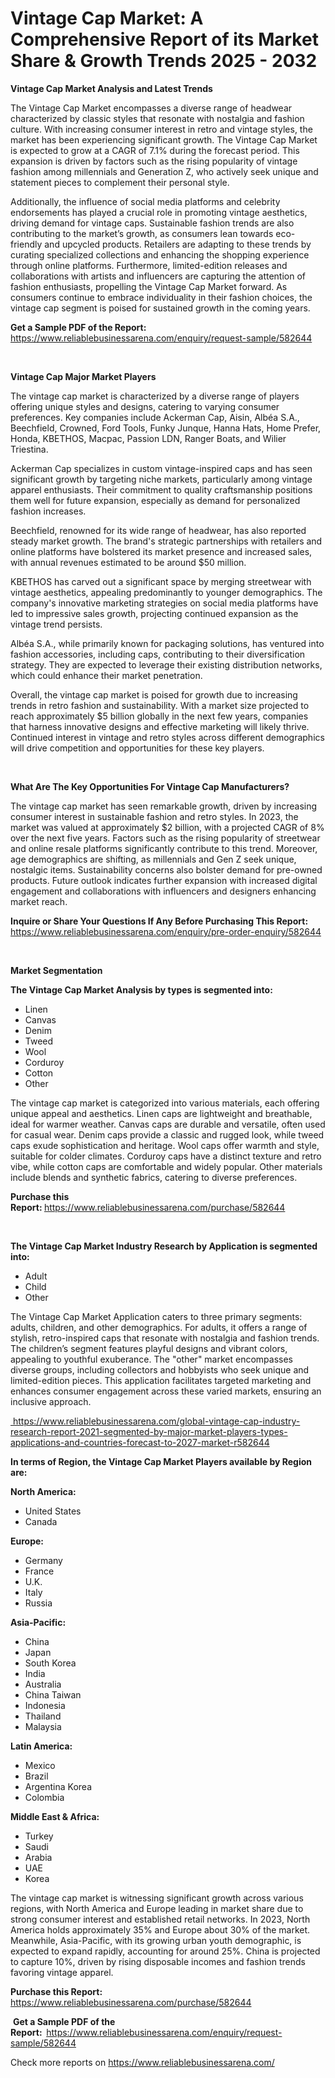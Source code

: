 <p><h1>Vintage Cap Market: A Comprehensive Report of its Market Share & Growth Trends 2025 - 2032</h1></p><p><strong>Vintage Cap Market Analysis and Latest Trends</strong></p>
<p><p>The Vintage Cap Market encompasses a diverse range of headwear characterized by classic styles that resonate with nostalgia and fashion culture. With increasing consumer interest in retro and vintage styles, the market has been experiencing significant growth. The Vintage Cap Market is expected to grow at a CAGR of 7.1% during the forecast period. This expansion is driven by factors such as the rising popularity of vintage fashion among millennials and Generation Z, who actively seek unique and statement pieces to complement their personal style.</p><p>Additionally, the influence of social media platforms and celebrity endorsements has played a crucial role in promoting vintage aesthetics, driving demand for vintage caps. Sustainable fashion trends are also contributing to the market’s growth, as consumers lean towards eco-friendly and upcycled products. Retailers are adapting to these trends by curating specialized collections and enhancing the shopping experience through online platforms. Furthermore, limited-edition releases and collaborations with artists and influencers are capturing the attention of fashion enthusiasts, propelling the Vintage Cap Market forward. As consumers continue to embrace individuality in their fashion choices, the vintage cap segment is poised for sustained growth in the coming years.</p></p>
<p><strong>Get a Sample PDF of the Report:&nbsp;</strong> <a href="https://www.reliablebusinessarena.com/enquiry/request-sample/582644?utm_campaign=2198&utm_medium=2&utm_source=Github&utm_content=ia&utm_term=23032025&utm_id=vintage-cap">https://www.reliablebusinessarena.com/enquiry/request-sample/582644</a></p>
<p>&nbsp;</p>
<p><strong>Vintage Cap Major Market Players</strong></p>
<p><p>The vintage cap market is characterized by a diverse range of players offering unique styles and designs, catering to varying consumer preferences. Key companies include Ackerman Cap, Aisin, Albéa S.A., Beechfield, Crowned, Ford Tools, Funky Junque, Hanna Hats, Home Prefer, Honda, KBETHOS, Macpac, Passion LDN, Ranger Boats, and Wilier Triestina. </p><p>Ackerman Cap specializes in custom vintage-inspired caps and has seen significant growth by targeting niche markets, particularly among vintage apparel enthusiasts. Their commitment to quality craftsmanship positions them well for future expansion, especially as demand for personalized fashion increases.</p><p>Beechfield, renowned for its wide range of headwear, has also reported steady market growth. The brand's strategic partnerships with retailers and online platforms have bolstered its market presence and increased sales, with annual revenues estimated to be around $50 million.</p><p>KBETHOS has carved out a significant space by merging streetwear with vintage aesthetics, appealing predominantly to younger demographics. The company's innovative marketing strategies on social media platforms have led to impressive sales growth, projecting continued expansion as the vintage trend persists.</p><p>Albéa S.A., while primarily known for packaging solutions, has ventured into fashion accessories, including caps, contributing to their diversification strategy. They are expected to leverage their existing distribution networks, which could enhance their market penetration.</p><p>Overall, the vintage cap market is poised for growth due to increasing trends in retro fashion and sustainability. With a market size projected to reach approximately $5 billion globally in the next few years, companies that harness innovative designs and effective marketing will likely thrive. Continued interest in vintage and retro styles across different demographics will drive competition and opportunities for these key players.</p></p>
<p>&nbsp;</p>
<p><strong>What Are The Key Opportunities For Vintage Cap Manufacturers?</strong></p>
<p><p>The vintage cap market has seen remarkable growth, driven by increasing consumer interest in sustainable fashion and retro styles. In 2023, the market was valued at approximately $2 billion, with a projected CAGR of 8% over the next five years. Factors such as the rising popularity of streetwear and online resale platforms significantly contribute to this trend. Moreover, age demographics are shifting, as millennials and Gen Z seek unique, nostalgic items. Sustainability concerns also bolster demand for pre-owned products. Future outlook indicates further expansion with increased digital engagement and collaborations with influencers and designers enhancing market reach.</p></p>
<p><strong>Inquire or Share Your Questions If Any Before Purchasing This Report:</strong> <a href="https://www.reliablebusinessarena.com/enquiry/pre-order-enquiry/582644?utm_campaign=2198&utm_medium=2&utm_source=Github&utm_content=ia&utm_term=23032025&utm_id=vintage-cap">https://www.reliablebusinessarena.com/enquiry/pre-order-enquiry/582644</a></p>
<p>&nbsp;</p>
<p><strong>Market Segmentation</strong></p>
<p><strong>The Vintage Cap Market Analysis by types is segmented into:</strong></p>
<p><ul><li>Linen</li><li>Canvas</li><li>Denim</li><li>Tweed</li><li>Wool</li><li>Corduroy</li><li>Cotton</li><li>Other</li></ul></p>
<p><p>The vintage cap market is categorized into various materials, each offering unique appeal and aesthetics. Linen caps are lightweight and breathable, ideal for warmer weather. Canvas caps are durable and versatile, often used for casual wear. Denim caps provide a classic and rugged look, while tweed caps exude sophistication and heritage. Wool caps offer warmth and style, suitable for colder climates. Corduroy caps have a distinct texture and retro vibe, while cotton caps are comfortable and widely popular. Other materials include blends and synthetic fabrics, catering to diverse preferences.</p></p>
<p><strong>Purchase this Report:&nbsp;</strong><a href="https://www.reliablebusinessarena.com/purchase/582644?utm_campaign=2198&utm_medium=2&utm_source=Github&utm_content=ia&utm_term=23032025&utm_id=vintage-cap">https://www.reliablebusinessarena.com/purchase/582644</a></p>
<p>&nbsp;</p>
<p><strong>The Vintage Cap Market Industry Research by Application is segmented into:</strong></p>
<p><ul><li>Adult</li><li>Child</li><li>Other</li></ul></p>
<p><p>The Vintage Cap Market Application caters to three primary segments: adults, children, and other demographics. For adults, it offers a range of stylish, retro-inspired caps that resonate with nostalgia and fashion trends. The children’s segment features playful designs and vibrant colors, appealing to youthful exuberance. The "other" market encompasses diverse groups, including collectors and hobbyists who seek unique and limited-edition pieces. This application facilitates targeted marketing and enhances consumer engagement across these varied markets, ensuring an inclusive approach.</p></p>
<p><a href="https://www.reliablebusinessarena.com/global-vintage-cap-industry-research-report-2021-segmented-by-major-market-players-types-applications-and-countries-forecast-to-2027-market-r582644?utm_campaign=2198&utm_medium=2&utm_source=Github&utm_content=ia&utm_term=23032025&utm_id=vintage-cap">&nbsp;https://www.reliablebusinessarena.com/global-vintage-cap-industry-research-report-2021-segmented-by-major-market-players-types-applications-and-countries-forecast-to-2027-market-r582644</a></p>
<p><strong>In terms of Region, the Vintage Cap Market Players available by Region are:</strong></p>
<p>
    <p> <strong> North America: </strong>
        <ul>
            <li>United States</li>
            <li>Canada</li>
        </ul>
        </p> 
    <p> <strong> Europe: </strong>
        <ul>
            <li>Germany</li>
            <li>France</li>
            <li>U.K.</li>
            <li>Italy</li>
            <li>Russia</li>
        </ul>
        </p> 
    <p> <strong> Asia-Pacific: </strong>
        <ul>
            <li>China</li>
            <li>Japan</li>
            <li>South Korea</li>
            <li>India</li>
            <li>Australia</li>
            <li>China Taiwan</li>
            <li>Indonesia</li>
            <li>Thailand</li>
            <li>Malaysia</li>
        </ul>
        </p> 
    <p> <strong> Latin America: </strong>
        <ul>
            <li>Mexico</li>
            <li>Brazil</li>
            <li>Argentina Korea</li>
            <li>Colombia</li>
        </ul>
        </p> 
    <p> <strong> Middle East & Africa: </strong>
        <ul>
            <li>Turkey</li>
            <li>Saudi</li>
            <li>Arabia</li>
            <li>UAE</li>
            <li>Korea</li>
        </ul>
    </p>
    </p>
<p><p>The vintage cap market is witnessing significant growth across various regions, with North America and Europe leading in market share due to strong consumer interest and established retail networks. In 2023, North America holds approximately 35% and Europe about 30% of the market. Meanwhile, Asia-Pacific, with its growing urban youth demographic, is expected to expand rapidly, accounting for around 25%. China is projected to capture 10%, driven by rising disposable incomes and fashion trends favoring vintage apparel.</p></p>
<p><strong>Purchase this Report: </strong><a href="https://www.reliablebusinessarena.com/purchase/582644?utm_campaign=2198&utm_medium=2&utm_source=Github&utm_content=ia&utm_term=23032025&utm_id=vintage-cap">https://www.reliablebusinessarena.com/purchase/582644</a></p>
<p>&nbsp;<strong>Get a Sample PDF of the Report:&nbsp;&nbsp;</strong><a href="https://www.reliablebusinessarena.com/enquiry/request-sample/582644?utm_campaign=2198&utm_medium=2&utm_source=Github&utm_content=ia&utm_term=23032025&utm_id=vintage-cap">https://www.reliablebusinessarena.com/enquiry/request-sample/582644</a></p>
<p><strong></strong></p>
<p>Check more reports on <a href="https://www.reliablebusinessarena.com/?utm_campaign=2198&utm_medium=2&utm_source=Github&utm_content=ia&utm_term=23032025&utm_id=vintage-cap">https://www.reliablebusinessarena.com/</a></p>